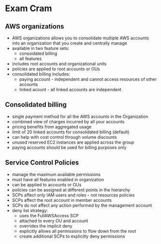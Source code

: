 # Exam Cram

## AWS organizations

- AWS organizations allows you to consolidate multiple AWS accounts into an organization that you create and centrally manage
- available in two feature sets:
  - consoidated billing
  - all features
- includes root accounts and organizational units
- policies are applied to root accounts or OUs
- consolidated billing includes:
  - paying account - independent and cannot access resources of other accounts
  - linked acount - all linked accounts are independent

## Consolidated billing

- single payment method for all the AWS accounts in the Organization
- combined view of charges incurred by all your accounts
- pricing benefits from aggregated usage
- limit of 20 linked accounts for consolidated billing (default)
- can help with cost control through volume discounts
- unused reserved EC2 instances are applied across the group
- paying accounts should be used for billing purposes only

## Service Control Policies

- manage the maximum available permissions
- must have all features enabled in organization
- can be applied to accounts or OUs
- policies can be assigned at different points in the hierarchy
- SCPs affect only IAM users and roles - not resources policies
- SCPs affect the root account in member accounts
- SCPs do not affect any action performed by the management account
- deny list strategy:
  - uses the FullAWSAccess SCP
  - attached to every OU and account
  - overrides the implicit deny
  - explicitly allows all permissions to flow down from the root
  - create additional SCPs to explicitly deny permissions
